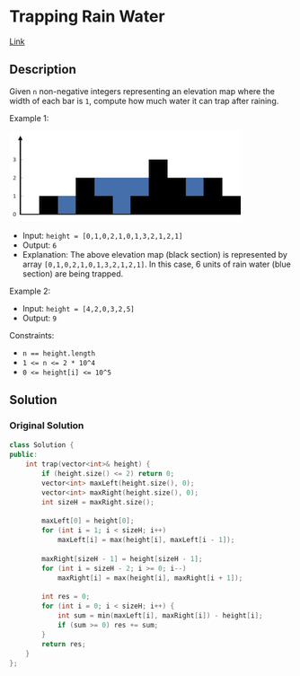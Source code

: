 # Trapping Rain Water

[Link](https://leetcode.com/problems/trapping-rain-water/description/)

## Description

Given `n` non-negative integers representing an elevation map where the width of each bar is `1`, compute how much water it can trap after raining.

Example 1:

![Rain Water](./rainwatertrap.png)

- Input: `height = [0,1,0,2,1,0,1,3,2,1,2,1]`
- Output: `6`
- Explanation: The above elevation map (black section) is represented by array `[0,1,0,2,1,0,1,3,2,1,2,1]`. In this case, 6 units of rain water (blue section) are being trapped.

Example 2:

- Input: `height = [4,2,0,3,2,5]`
- Output: `9`

Constraints:

- `n == height.length`
- `1 <= n <= 2 * 10^4`
- `0 <= height[i] <= 10^5`

## Solution

### Original Solution

```C++
class Solution {
public:
    int trap(vector<int>& height) {
        if (height.size() <= 2) return 0;
        vector<int> maxLeft(height.size(), 0);
        vector<int> maxRight(height.size(), 0);
        int sizeH = maxRight.size();

        maxLeft[0] = height[0];
        for (int i = 1; i < sizeH; i++)
            maxLeft[i] = max(height[i], maxLeft[i - 1]);
        
        maxRight[sizeH - 1] = height[sizeH - 1];
        for (int i = sizeH - 2; i >= 0; i--)
            maxRight[i] = max(height[i], maxRight[i + 1]);
        
        int res = 0;
        for (int i = 0; i < sizeH; i++) {
            int sum = min(maxLeft[i], maxRight[i]) - height[i];
            if (sum >= 0) res += sum;
        }
        return res;
    }
};
```
